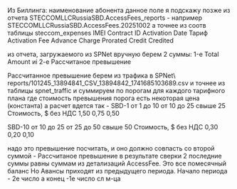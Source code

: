 Из Биллинга: наименование абонента данное поле я подскажу позже
из отчета STECCOMLLCRussiaSBD.AccessFees_reports - например STECCOMLLCRussiaSBD.AccessFees.20251002			а точнее из соотв таблицы steccom_expenses
IMEI	Contract ID	Activation Date	Тариф	Activation Fee	Advance Charge	Prorated	Credit	Credited
				
из отчета, загружаемого из SPNet вручную берем 2 суммы: 1-e Total Amount иi 2-e Рассчитаное превышение	


Рассчитанное превышение берем из трафика в SPNet\ reports/101245_13894841_CSV_13894842_1741685103689.csv     и точнее из таблицы  spnet_traffic и суммируем по порогам для каждого тарифного плана где стоимость превышения порога есть некоторая цена (константа) а расчет вдется так - SBD-1	от 1 до 10	от 10 до 25	свыше 25
Стоимость, $ без НДС	1,50	0,75	0,50
			
			
SBD-10	от 10 до 25	от 25 до 50	свыше 50
Стоимость, $ без НДС	0,30	0,20	0,10

надо это превышение посчитать, и оно должно совпасть со второй суммой - Рассчитаное превышение в результате сверки 2 последние суммы равны суммам из детализаций AccessFee. Это все помесячный баланс Но Авансы приходят из предыдущего периода. Начало периода - 2е число а конец -1е число сл м-ца

